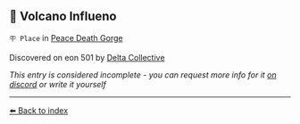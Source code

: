 ## 🌋 Volcano Influeno

`🪧 Place` in [Peace Death Gorge](../refs/peace_death_gorge.md)

Discovered on eon 501 by [Delta Collective](../refs/delta_collective.md)

_This entry is considered incomplete - you can request more info for it [on discord](<https://discord.com/channels/562910943848169472/1173922660489633802>) or write it yourself_


----------
[⬅️ Back to index](/index.md#0780_s)